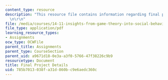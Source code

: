 ```yaml
---
content_type: resource
description: "This resource file contains information regarding final project details.\r\
  \n\r\n"
file: /media/courses/14-11-insights-from-game-theory-into-social-behavior-fall-2013/785b7013038fa31d860bc9e6aedc360c_MIT14_11F13_Final_Pro_Details.pdf
file_type: application/pdf
learning_resource_types:
- Assignments
ocw_type: OCWFile
parent_title: Assignments
parent_type: CourseSection
parent_uid: a9671d18-0e3a-a3f0-5766-47f38226c9b9
resourcetype: Document
title: Final Project Details
uid: 785b7013-038f-a31d-860b-c9e6aedc360c
---
```

